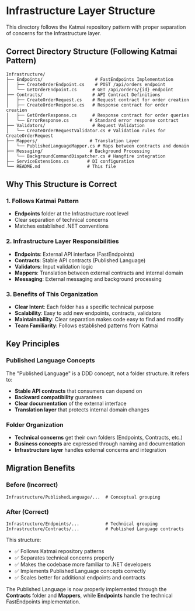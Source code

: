 # Infrastructure Layer Structure

This directory follows the Katmai repository pattern with proper separation of concerns for the Infrastructure layer.

## Correct Directory Structure (Following Katmai Pattern)

```text
Infrastructure/
├── Endpoints/                    # FastEndpoints Implementation
│   ├── CreateOrderEndpoint.cs    # POST /api/orders endpoint
│   └── GetOrderEndpoint.cs      # GET /api/orders/{id} endpoint
├── Contracts/                   # API Contract Definitions
│   ├── CreateOrderRequest.cs    # Request contract for order creation
│   ├── CreateOrderResponse.cs   # Response contract for order creation
│   ├── GetOrderResponse.cs      # Response contract for order queries
│   └── ErrorResponse.cs        # Standard error response contract
├── Validators/                  # Request Validation
│   └── CreateOrderRequestValidator.cs # Validation rules for CreateOrderRequest
├── Mappers/                    # Translation Layer
│   └── PublishedLanguageMapper.cs # Maps between contracts and domain
├── Messaging/                  # Background Processing
│   └── BackgroundCommandDispatcher.cs # Hangfire integration
├── ServiceExtensions.cs       # DI configuration
└── README.md                  # This file
```

## Why This Structure is Correct

### 1. **Follows Katmai Pattern**

- **Endpoints** folder at the Infrastructure root level
- Clear separation of technical concerns
- Matches established .NET conventions

### 2. **Infrastructure Layer Responsibilities**

- **Endpoints**: External API interface (FastEndpoints)
- **Contracts**: Stable API contracts (Published Language)
- **Validators**: Input validation logic
- **Mappers**: Translation between external contracts and internal domain
- **Messaging**: External messaging and background processing

### 3. **Benefits of This Organization**

- **Clear Intent**: Each folder has a specific technical purpose
- **Scalability**: Easy to add new endpoints, contracts, validators
- **Maintainability**: Clear separation makes code easy to find and modify
- **Team Familiarity**: Follows established patterns from Katmai

## Key Principles

### Published Language Concepts

The "Published Language" is a DDD concept, not a folder structure. It refers to:

- **Stable API contracts** that consumers can depend on
- **Backward compatibility** guarantees
- **Clear documentation** of the external interface
- **Translation layer** that protects internal domain changes

### Folder Organization

- **Technical concerns** get their own folders (Endpoints, Contracts, etc.)
- **Business concepts** are expressed through naming and documentation
- **Infrastructure layer** handles external concerns and integration

## Migration Benefits

### Before (Incorrect)

```text
Infrastructure/PublishedLanguage/...  # Conceptual grouping
```

### After (Correct)

```text
Infrastructure/Endpoints/...          # Technical grouping
Infrastructure/Contracts/...          # Published Language contracts
```

This structure:

- ✅ Follows Katmai repository patterns
- ✅ Separates technical concerns properly
- ✅ Makes the codebase more familiar to .NET developers
- ✅ Implements Published Language concepts correctly
- ✅ Scales better for additional endpoints and contracts

The Published Language is now properly implemented through the **Contracts** folder and **Mappers**, while **Endpoints** handle the technical FastEndpoints implementation.
